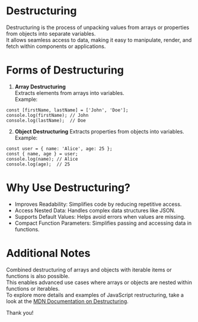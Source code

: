 # Destructuring
Destructuring is the process of unpacking values from arrays or properties from objects into separate variables.  
It allows seamless access to data, making it easy to manipulate, render, and fetch within components or applications.  

# Forms of Destructuring
1. **Array Destructuring**  
  Extracts elements from arrays into variables.  
  Example:   
  ```
  const [firstName, lastName] = ['John', 'Doe'];
  console.log(firstName); // John
  console.log(lastName);  // Doe
  ```
2. **Object Destructuring**
  Extracts properties from objects into variables.  
  Example:  
  ```
  const user = { name: 'Alice', age: 25 };
  const { name, age } = user;
  console.log(name); // Alice
  console.log(age);  // 25
  ```

# Why Use Destructuring?
- Improves Readability: Simplifies code by reducing repetitive access.
- Access Nested Data: Handles complex data structures like JSON.
- Supports Default Values: Helps avoid errors when values are missing.
- Compact Function Parameters: Simplifies passing and accessing data in functions.

# Additional Notes
Combined destructuring of arrays and objects with iterable items or functions is also possible.    
This enables advanced use cases where arrays or objects are nested within functions or iterables.  
To explore more details and examples of JavaScript restructuring, take a look at the [MDN Documentation on Destructuring](https://developer.mozilla.org/en-US/docs/Web/JavaScript/Reference/Operators/Destructuring).

Thank you!
